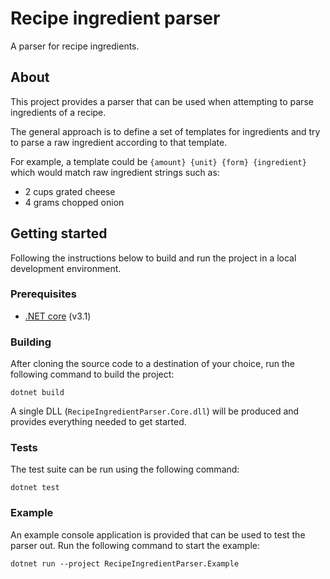 # Recipe ingredient parser

A parser for recipe ingredients. 

## About 

This project provides a parser that can be used when attempting to parse ingredients of a recipe.

The general approach is to define a set of templates for ingredients and try to parse a raw ingredient according to that template.

For example, a template could be `{amount} {unit} {form} {ingredient}` which would match raw ingredient strings such as:

  - 2 cups grated cheese
  - 4 grams chopped onion

## Getting started

Following the instructions below to build and run the project in a local development environment.

### Prerequisites

  - [.NET core](https://dotnet.microsoft.com/download) (v3.1)

### Building

After cloning the source code to a destination of your choice, run the following command to build the project:

```
dotnet build
```

A single DLL (`RecipeIngredientParser.Core.dll`) will be produced and provides everything needed to get started.

### Tests

The test suite can be run using the following command:

```
dotnet test
```

### Example

An example console application is provided that can be used to test the parser out. Run the following command to start the example:

```
dotnet run --project RecipeIngredientParser.Example
```